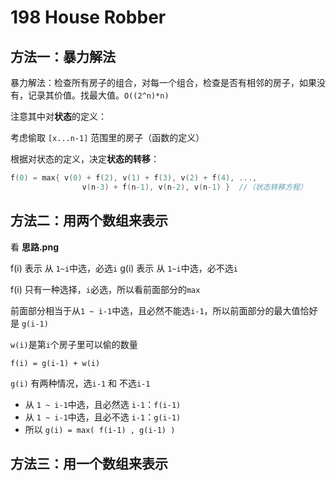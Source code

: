 # 198 House Robber

## 方法一：暴力解法

暴力解法：检查所有房子的组合，对每一个组合，检查是否有相邻的房子，如果没有，记录其价值。找最大值。`O((2^n)*n)`

注意其中对**状态**的定义：

考虑偷取 `[x...n-1]` 范围里的房子（函数的定义）

根据对状态的定义，决定**状态的转移**：

```cpp
f(0) = max{ v(0) + f(2), v(1) + f(3), v(2) + f(4), ..., 
                v(n-3) + f(n-1), v(n-2), v(n-1) }  //（状态转移方程）
```

## 方法二：用两个数组来表示

看 **思路.png**

f(i) 表示 从 `1~i`中选，必选`i`
g(i) 表示 从 `1~i`中选，必不选`i`

f(i) 只有一种选择，`i`必选，所以看前面部分的`max`

前面部分相当于从`1 ~ i-1`中选，且必然不能选`i-1`，所以前面部分的最大值恰好是 `g(i-1)`

`w(i)`是第`i`个房子里可以偷的数量

`f(i) = g(i-1) + w(i)`

`g(i)` 有两种情况，选`i-1` 和 不选`i-1`

- 从 `1 ~ i-1`中选，且必然选 `i-1`：`f(i-1)`
- 从 `1 ~ i-1`中选，且必不选 `i-1`：`g(i-1)`
- 所以 `g(i) = max( f(i-1) , g(i-1) )`

## 方法三：用一个数组来表示
